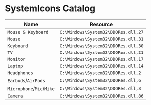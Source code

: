 # SystemIcons Catalog
| Name                      | Resource                            |
|---------------------------|-------------------------------------|
| `Mouse & Keyboard`        | `C:\Windows\System32\DDORes.dll,27` |
| `Mouse`                   | `C:\Windows\System32\DDORes.dll,31` |
| `Keyboard`                | `C:\Windows\System32\DDORes.dll,30` |
| `TV`                      | `C:\Windows\System32\DDORes.dll,21` |
| `Monitor`                 | `C:\Windows\System32\DDORes.dll,17` |
| `Laptop`                  | `C:\Windows\System32\DDORes.dll,14` |
| `Headphones`              | `C:\Windows\System32\DDORes.dll,2`  |
| `Earbuds`/`AirPods`       | `C:\Windows\System32\DDORes.dll,6`  |
| `Microphone`/`Mic`/`Mike` | `C:\Windows\System32\DDORes.dll,3`  |
| `Camera`                  | `C:\Windows\System32\DDORes.dll,86` |
